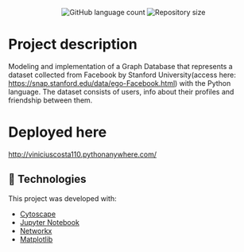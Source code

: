 <p align="center">
  <img alt="GitHub language count" src="https://img.shields.io/github/languages/count/mateuslatrova/Social-Circles-Graph-Database">

  <img alt="Repository size" src="https://img.shields.io/github/repo-size/mateuslatrova/Social-Circles-Graph-Database">
</p>

# Project description

Modeling and implementation of a Graph Database that represents a dataset collected from Facebook by Stanford University(access here: https://snap.stanford.edu/data/ego-Facebook.html) with the Python language. The dataset consists of users, info about their profiles and friendship between them.

# Deployed here
 
http://viniciuscosta110.pythonanywhere.com/

## :rocket: Technologies

This project was developed with:

- [Cytoscape](https://dash.plotly.com/cytoscape)
- [Jupyter Notebook](https://jupyter.org/)
- [Networkx](https://networkx.org/)
- [Matplotlib](https://matplotlib.org/)

